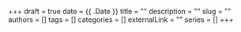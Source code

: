 +++ 
draft = true
date = {{ .Date }}
title = ""
description = ""
slug = ""
authors = []
tags = []
categories = []
externalLink = ""
series = []
+++